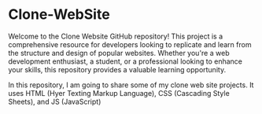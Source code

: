 # Clone-WebSite

Welcome to the Clone Website GitHub repository! This project is a comprehensive resource for developers looking to replicate and learn from the structure and design of popular websites. Whether you're a web development enthusiast, a student, or a professional looking to enhance your skills, this repository provides a valuable learning opportunity.

In this repository, I am going to share some of my clone web site projects. It uses HTML (Hyer Texting Markup Language), CSS (Cascading Style Sheets), and JS (JavaScript) 
